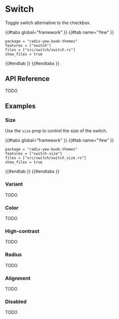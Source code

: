# Switch

Toggle switch alternative to the checkbox.

{{#tabs global="framework" }}
{{#tab name="Yew" }}

```toml,trunk
package = "radix-yew-book-themes"
features = ["switch"]
files = ["src/switch/switch.rs"]
show_files = true
```

{{#endtab }}
{{#endtabs }}

## API Reference

TODO

## Examples

### Size

Use the `size` prop to control the size of the switch.

{{#tabs global="framework" }}
{{#tab name="Yew" }}

```toml,trunk
package = "radix-yew-book-themes"
features = ["switch-size"]
files = ["src/switch/switch_size.rs"]
show_files = true
```

{{#endtab }}
{{#endtabs }}

### Variant

TODO

### Color

TODO

### High-contrast

TODO

### Radius

TODO

### Alignment

TODO

### Disabled

TODO
